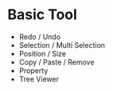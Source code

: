 # Basic Tool
- Redo / Undo
- Selection / Multi Selection
- Position / Size
- Copy / Paste / Remove
- Property 
- Tree Viewer
